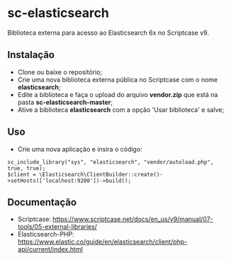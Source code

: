 # sc-elasticsearch
Biblioteca externa para acesso ao Elasticsearch 6x no Scriptcase v9.

 ## Instalação
 * Clone ou baixe o repositório;
 * Crie uma nova biblioteca externa pública no Scriptcase com o nome **elasticsearch**;
 * Edite a biblioteca e faça o upload do arquivo **vendor.zip** que está na pasta **sc-elasticsearch-master**;
 * Ative a biblioteca **elasticsearch** com a opção 'Usar biblioteca' e salve;
  
 ## Uso
 
 * Crie uma nova aplicação e insira o código:
 ```
 sc_include_library("sys", "elasticsearch", "vendor/autoload.php", true, true);
 $client = \Elasticsearch\ClientBuilder::create()->setHosts(['localhost:9200'])->build();
```

## Documentação

 * Scriptcase: https://www.scriptcase.net/docs/en_us/v9/manual/07-tools/05-external-libraries/
 * Elasticsearch-PHP: https://www.elastic.co/guide/en/elasticsearch/client/php-api/current/index.html
